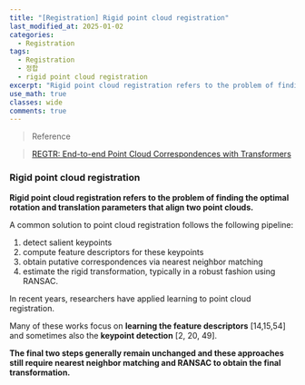 ```yaml
---
title: "[Registration] Rigid point cloud registration"
last_modified_at: 2025-01-02
categories:
  - Registration
tags:
  - Registration
  - 정합
  - rigid point cloud registration
excerpt: "Rigid point cloud registration refers to the problem of finding the optimal rotation and translation parameters that align two point clouds."
use_math: true
classes: wide
comments: true
---
```


> Reference

> [REGTR: End-to-end Point Cloud Correspondences with Transformers](https://openaccess.thecvf.com/content/CVPR2022/papers/Yew_REGTR_End-to-End_Point_Cloud_Correspondences_With_Transformers_CVPR_2022_paper.pdf)

### Rigid point cloud registration

**Rigid point cloud registration refers to the problem of finding the optimal rotation and translation parameters that align two point clouds.**

A common solution to point cloud registration follows the following pipeline: 

1. detect salient keypoints
2. compute feature descriptors for these keypoints
3. obtain putative correspondences via nearest neighbor matching
4. estimate the rigid transformation, typically in a robust fashion using RANSAC.

In recent years, researchers have applied learning to point cloud registration.

Many of these works focus on **learning the feature descriptors** [14,15,54] and sometimes also the **keypoint detection** [2, 20, 49].

**The final two steps generally remain unchanged and these approaches still require nearest neighbor matching and RANSAC to obtain the final transformation.**


